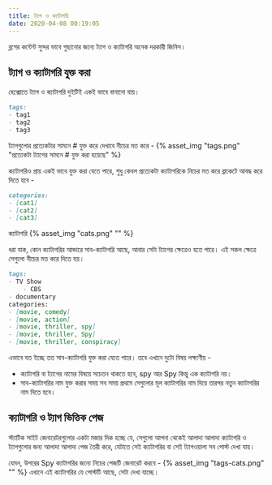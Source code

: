 ```yaml
---
title: ট্যাগ ও ক্যাটাগরি
date: 2020-04-08 00:19:05
---
```


ব্লগের কন্টেন্ট সুন্দর ভাবে গুছানোর জন্যে ট্যাগ ও ক্যাটাগরি অনেক দরকারী জিনিস।

## ট্যাগ ও ক্যাটাগরি যুক্ত করা
হেক্সোতে ট্যাগ ও ক্যাটাগরি দুইটিই একই ভাবে বানানো যায়।
```markdown
tags:
- tag1
- tag2
- tag3
```
ট্যাগগুলোর প্রত্যেকটার সামনে # যুক্ত করে দেখাবে নীচের মত করে - 
{% asset_img "tags.png" "প্রত্যেকটা ট্যাগের সামনে # যুক্ত করা হয়েছে" %}

ক্যাটাগরিও প্রায় একই ভাবে যুক্ত করা যেতে পারে, শুধু কেবল প্রত্যেকটা ক্যাটাগরিকে নিচের মত করে ব্রাকেটে আবদ্ধ করে দিতে হবে - 

```markdown
categories:
- [cat1]
- [cat2]
- [cat3]
```
ক্যাটাগরি
{% asset_img "cats.png" "" %}

ধরা যাক, কোন ক্যাটাগরির আন্ডারে সাব-ক্যাটাগরি আছে, আবার সেটা ট্যাগের ক্ষেত্রেও হতে পারে। এই সকল ক্ষেত্রে সেগুলো নীচের মত করে দিতে হয়।
```markdown
tags:
- TV Show
    - CBS
- documentary
categories:
- [movie, comedy]
- [movie, action]
- [movie, thriller, spy]
- [movie, thriller, Spy]
- [movie, thriller, conspiracy]
```
এভাবে যত ইচ্ছে তত সাব-ক্যাটাগরি যুক্ত করা যেতে পারে। তবে এখানে দুটো বিষয় লক্ষ্যণীয় - 
+ ক্যাটাগরি বা ট্যাগের নামের বিষয়ে সচেতন থাকতে হবে, spy আর Spy কিন্তু এক ক্যাটাগরি নয়।
+ সাব-ক্যাটাগরির নাম যুক্ত করার সময় সব সময় প্রথমে সেগুলোর মূল ক্যাটাগরির নাম দিয়ে তারপর নতুন ক্যাটাগরির নাম দিতে হবে। 


## ক্যাটাগরি ও ট্যাগ ভিত্তিক পেজ
স্ট্যাটিক সাইট জেনারেটরগুলোর একটা মজার দিক হচ্ছে যে, সেগুলো আপনা থেকেই আলাদা আলাদা ক্যাটাগরি ও ট্যাগগুলোর জন্য আলাদা আলাদা পেজ তৈরী করে, যেটাতে সেই ক্যাটাগরির বা সেই ট্যাগওয়ালা সব পোস্ট দেখা যায়।

যেমন, উপরের Spy ক্যাটাগরির জন্যে নিচের পেজটি জেনারেট করবে - 
{% asset_img "tags-cats.png" "" %}
এখানে এই ক্যাটাগরির যে পোস্টটি আছে, সেটা দেখা যাচ্ছে।

